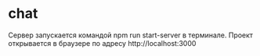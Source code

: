 # chat
Сервер запускается командой npm run start-server в терминале.
Проект открывается в браузере по адресу http://localhost:3000